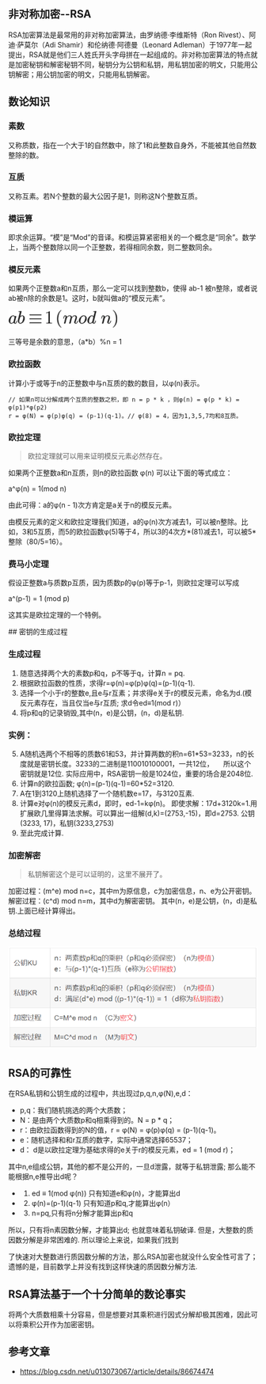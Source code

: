 ## 非对称加密--RSA


RSA加密算法是最常用的非对称加密算法，由罗纳德·李维斯特（Ron Rivest）、阿迪·萨莫尔（Adi Shamir）和伦纳德·阿德曼（Leonard Adleman）于1977年一起提出，RSA就是他们三人姓氏开头字母拼在一起组成的。非对称加密算法的特点就是加密秘钥和解密秘钥不同，秘钥分为公钥和私钥，用私钥加密的明文，只能用公钥解密；用公钥加密的明文，只能用私钥解密。

## 数论知识

### 素数

又称质数，指在一个大于1的自然数中，除了1和此整数自身外，不能被其他自然数整除的数。

### 互质

又称互素。若N个整数的最大公因子是1，则称这N个整数互质。

### 模运算

即求余运算。“模”是“Mod”的音译。和模运算紧密相关的一个概念是“同余”。数学上，当两个整数除以同一个正整数，若得相同余数，则二整数同余。

### 模反元素  

如果两个正整数a和n互质，那么一定可以找到整数b，使得 ab-1 被n整除，或者说ab被n除的余数是1。这时，b就叫做a的“模反元素”。

![图片加载失败](./img/模返运算.png)

三等号是余数的意思，（a*b）%n = 1

### 欧拉函数

计算小于或等于n的正整数中与n互质的数的数目，以φ(n)表示。
```tsx
// 如果n可以分解成两个互质的整数之积，即 n = p * k ，则φ(n) = φ(p * k) = φ(p1)*φ(p2)
r = φ(N) = φ(p)φ(q) = (p-1)(q-1)。// φ(8) = 4，因为1,3,5,7均和8互质。
```
### 欧拉定理   
>欧拉定理就可以用来证明模反元素必然存在。 

如果两个正整数a和n互质，则n的欧拉函数 φ(n) 可以让下面的等式成立：

a^φ(n) = 1(mod n)

由此可得：a的φ(n - 1)次方肯定是a关于n的模反元素。


由模反元素的定义和欧拉定理我们知道，a的φ(n)次方减去1，可以被n整除。比如，3和5互质，而5的欧拉函数φ(5)等于4，所以3的4次方*(81)减去1，可以被5*整除（80/5=16）。

### 费马小定理  

假设正整数a与质数p互质，因为质数p的φ(p)等于p-1，则欧拉定理可以写成

a^(p-1) = 1 (mod p)

这其实是欧拉定理的一个特例。


## 密钥的生成过程
### 生成过程
1. 随意选择两个大的素数p和q，p不等于q，计算n = pq.
2. 根据欧拉函数的性质，求得r=φ(n)=φ(p)φ(q)=(p-1)(q-1).
3. 选择一个小于r的整数e,且e与r互素；并求得e关于r的模反元素，命名为d.(模反元素存在，当且仅当e与r互质; 求d令ed≡1(mod r)）
4. 将p和q的记录销毁,其中(n，e)是公钥，(n，d)是私钥. 
### 实例：
5. A随机选两个不相等的质数61和53，并计算两数的积n=61*53=3233，n的长度就是密钥长度。3233的二进制是110010100001，一共12位， 
   所以这个密钥就是12位. 实际应用中，RSA密钥一般是1024位，重要的场合是2048位.
2. 计算n的欧拉函数; φ(n)=(p-1)(q-1)=60*52=3120.
3. A在1到3120上随机选择了一个随机数e=17，与3120互素.
4. 计算e对φ(n)的模反元素d，即时，ed-1=kφ(n)。
即使求解：17d+3120k=1.用扩展欧几里得算法求解。可以算出一组解(d,k)=(2753,-15)，即d=2753. 公钥(3233, 17)，私钥(3233,2753)
5. 至此完成计算.

### 加密解密
> 私钥解密这个是可以证明的，这里不展开了。

加密过程：(m^e) mod n=c，其中m为原信息，c为加密信息，n、e为公开密钥。
解密过程：(c^d) mod n=m，其中d为解密密钥。
其中(n，e)是公钥，(n，d)是私钥.上面已经计算得出。

### 总结过程

![图片加载失败](./img/RSA过程图表.png)

##  RSA的可靠性

在RSA私钥和公钥生成的过程中，共出现过p,q,n,φ(N),e,d：

- p,q：我们随机挑选的两个大质数；
- N：是由两个大质数p和q相乘得到的。N = p * q；
- r：由欧拉函数得到的N的值，r = φ(N) = φ(p)φ(q) = (p-1)(q-1)。
- e：随机选择和和r互质的数字，实际中通常选择65537；
- d： d是以欧拉定理为基础求得的e关于r的模反元素，ed = 1 (mod r)；

其中n,e组成公钥，其他的都不是公开的，一旦d泄露，就等于私钥泄露;
那么能不能根据n,e推导出d呢？
- 1. ed ≡ 1(mod φ(n)) 只有知道e和φ(n)，才能算出d 
- 2. φ(n)=(p-1)(q-1) 只有知道p和q,才能算出φ(n）
- 3. n=pq,只有将n分解才能算出p和q
  
所以，只有将n素因数分解，才能算出d; 也就意味着私钥破译. 但是，大整数的质因数分解是非常困难的. 所以理论上来说，如果我们找到

了快速对大整数进行质因数分解的方法，那么RSA加密也就没什么安全性可言了；遗憾的是，目前数学上并没有找到这样快速的质因数分解方法.

## RSA算法基于一个十分简单的数论事实

将两个大质数相乘十分容易，但是想要对其乘积进行因式分解却极其困难，因此可以将乘积公开作为加密密钥。

## 参考文章

- https://blog.csdn.net/u013073067/article/details/86674474